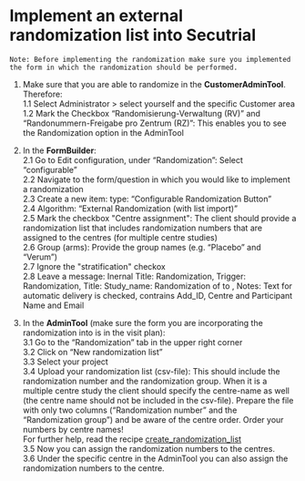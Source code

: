 # Implement an external randomization list into Secutrial
```
Note: Before implementing the randomization make sure you implemented the form in which the randomization should be performed.
```

1. Make sure that you are able to randomize in the **CustomerAdminTool**. Therefore:  
    1.1 Select Administrator > select yourself and the specific Customer area  
    1.2 Mark the Checkbox “Randomisierung-Verwaltung (RV)” and “Randonummern-Freigabe pro Zentrum (RZ)”: This enables you to see the Randomization option in the AdminTool  
    
 2. In the **FormBuilder**:  
   2.1 Go to Edit configuration, under “Randomization”: Select “configurable”  
   2.2 Navigate to the form/question in which you would like to implement a randomization  
   2.3 Create a new item: type: “Configurable Randomization Button”  
   2.4 Algorithm: “External Randomization (with list import)”  
   2.5 Mark the checkbox "Centre assignment": The client should provide a randomization list that includes randomization numbers that are assigned to the centres (for multiple centre studies)  
   2.6 Group (arms): Provide the group names (e.g. “Placebo” and “Verum”)  
   2.7 Ignore the "stratification" checkox  
   2.8 Leave a message: Inernal Title: Randomization, Trigger: Randomization, Title: Study_name: Randomization of <ADD-ID> to <RANDOM>, Notes: Text for automatic delivery is checked, contrains Add_ID, Centre and Participant Name and Email  

3. In the **AdminTool** (make sure the form you are incorporating the randomization into is in the visit plan):  
  3.1 Go to the “Randomization” tab in the upper right corner  
  3.2 Click on “New randomization list”  
  3.3 Select your project  
  3.4 Upload your randomization list (csv-file): This should include the randomization number and the randomization group. When it is a multiple centre study the client should specify the centre-name as well (the centre name should not be included in the csv-file). Prepare the file with only two columns (“Randomization number” and the “Randomization group”) and be aware of the centre order. Order your numbers by centre names!   
  For further help, read the recipe [create_randomization_list](https://github.com/SwissClinicalTrialOrganisation/DM_secuTrial_recipes/tree/master/create_randomization_list)    
  3.5 Now you can assign the randomization numbers to the centres.  
  3.6 Under the specific centre in the AdminTool you can also assign the randomization numbers to the centre.  
     
